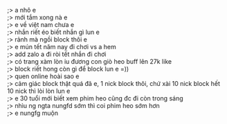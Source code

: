 ;> a nhô e<br>
;> mới tắm xong nà e<br>
;> e về việt nam chưa e<br>
;> nhắn riết éo biết nhắn gì lun e<br>
;> rảnh mà ngồi block thôi e<br>
;> e mún tết năm nay đi chơi vs a hem<br>
;> add zalo a đi ròi tết nhắn đi chơi<br>
;> có trang xàm lòn iu đương con giò heo buff lên 27k like<br>
;> block riết hong còn gì để block lun e =))<br>
;> quen online hoài sao e<br>
;> cảm giác block thật quá đã e, 1 nick block thôi, chứ xài 10 nick block hết 10 nick thì lòi lòn lun e<br>
;> e 30 tuổi mới biết xem phim heo cũng đc đi còn trong sáng<br>
;> nhìu ng ngta nungfd sớm thì coi phim heo sớm hơn<br>
;> e nungfg muộn
